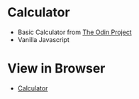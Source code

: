 # Calculator

- Basic Calculator from [The Odin Project](https://www.theodinproject.com/courses/web-development-101/lessons/calculator)
- Vanilla Javascript

# View in Browser

- [Calculator](https://leinierperez.github.io/calculator/)
